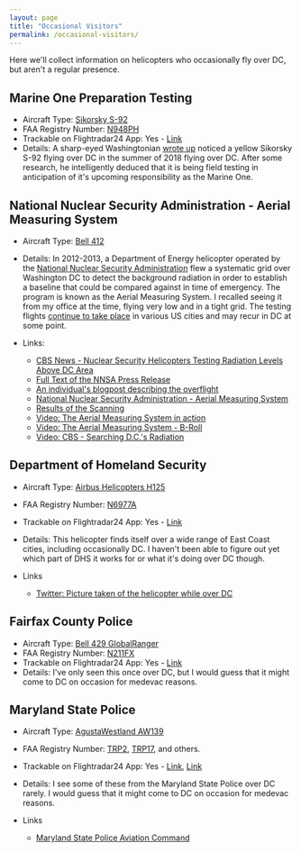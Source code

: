 ```yaml
---
layout: page
title: "Occasional Visitors"
permalink: /occasional-visitors/
---
```


Here we'll collect information on helicopters who occasionally fly over DC, but aren't a regular presence.  

## Marine One Preparation Testing

* Aircraft Type: [Sikorsky S-92](https://en.wikipedia.org/wiki/Sikorsky_S-92)
* FAA Registry Number: [N948PH](https://registry.faa.gov/aircraftinquiry/NNum_Results.aspx?NNumbertxt=N948PH)
* Trackable on Flightradar24 App: Yes - [Link](https://www.flightradar24.com/data/aircraft/N948PH)
* Details: A sharp-eyed Washingtonian [wrote up](https://medium.com/@DaveStroup/solving-the-mystery-of-the-big-yellow-helicopter-756eba187585) noticed a yellow Sikorsky S-92 flying over DC in the summer of 2018 flying over DC.  After some research, he intelligently deduced that it is being field testing in anticipation of it's upcoming responsibility as the Marine One.  

## National Nuclear Security Administration - Aerial Measuring System

* Aircraft Type: [Bell 412](https://en.wikipedia.org/wiki/Bell_412)
* Details: In 2012-2013, a Department of Energy helicopter operated by the [National Nuclear Security Administration](https://en.wikipedia.org/wiki/National_Nuclear_Security_Administration) flew a systematic grid over Washington DC to detect the background radiation in order to establish a baseline that could be compared against in time of emergency.  The program is known as the Aerial Measuring System.  I recalled seeing it from my office at the time, flying very low and in a tight grid.  The testing flights [continue to take place](https://www.google.com/search?q=%22The+U.S.+Department+of+Energy%E2%80%99s+National+Nuclear+Security+Administration+(DOE%2FNNSA)+will+conduct+low-altitude+helicopter+flights%22+site%3Aenergy.gov) in various US cities and may recur in DC at some point.  

* Links:
  * [CBS News - Nuclear Security Helicopters Testing Radiation Levels Above DC Area](https://washington.cbslocal.com/2013/01/05/nuclear-security-helicopters-testing-radiation-levels-above-dc-area/)
  * [Full Text of the NNSA Press Release](https://www.ladailypost.com/content/nnsa-conducting-radiation-survey-over-washington)
  * [An individual's blogpost describing the overflight](https://natethayer.wordpress.com/2013/01/09/black-government-helicopters-zoom-low-over-washington-d-c-to-protect-against-terrorist-dirty-nuclear-bomb/)
  * [National Nuclear Security Administration - Aerial Measuring System](https://www.energy.gov/nnsa/aerial-measuring-system-ams)
  * [Results of the Scanning](https://www.energy.gov/nnsa/downloads/ams-map)
  * [Video: The Aerial Measuring System in action](https://www.youtube.com/watch?v=fWqFpkd27Y0)
  * [Video: The Aerial Measuring System - B-Roll](https://www.youtube.com/watch?v=PANp9gtv8Rs)
  * [Video: CBS - Searching D.C.'s Radiation](https://www.youtube.com/watch?v=dB-zkcuvCd4)


## Department of Homeland Security

* Aircraft Type: [Airbus Helicopters H125](https://en.wikipedia.org/wiki/Eurocopter_AS350_%C3%89cureuil)
* FAA Registry Number: [N6977A](https://registry.faa.gov/aircraftinquiry/NNum_Results.aspx?NNumbertxt=N6977A)
* Trackable on Flightradar24 App: Yes - [Link](https://www.flightradar24.com/data/aircraft/N6977A)
* Details: This helicopter finds itself over a wide range of East Coast cities, including occasionally DC.  I haven't been able to figure out yet which part of DHS it works for or what it's doing over DC though.  

* Links 
  * [Twitter: Picture taken of the helicopter while over DC](https://twitter.com/ep_jhu/status/821054741811757057)

## Fairfax County Police

* Aircraft Type: [Bell 429 GlobalRanger](https://en.wikipedia.org/wiki/Bell_429_GlobalRanger)
* FAA Registry Number: [N211FX](https://registry.faa.gov/aircraftinquiry/NNum_Results.aspx?NNumbertxt=N211FX)
* Trackable on Flightradar24 App: Yes - [Link](https://www.flightradar24.com/data/aircraft/N211FX)
* Details: I've only seen this once over DC, but I would guess that it might come to DC on occasion for medevac reasons.  

## Maryland State Police

* Aircraft Type: [AgustaWestland AW139](https://en.wikipedia.org/wiki/AgustaWestland_AW139)
* FAA Registry Number: [TRP2](https://registry.faa.gov/aircraftinquiry/NNum_Results.aspx?NNumbertxt=TRP2), [TRP17](https://registry.faa.gov/aircraftinquiry/NNum_Results.aspx?NNumbertxt=TRP17), and others.
* Trackable on Flightradar24 App: Yes - [Link](https://www.flightradar24.com/data/aircraft/TRP2), [Link](https://www.flightradar24.com/data/aircraft/TRP17)
* Details: I see some of these from the Maryland State Police over DC rarely.  I would guess that it might come to DC on occasion for medevac reasons.  

* Links
  * [Maryland State Police Aviation Command](https://mdsp.maryland.gov/Organization/Pages/SupportServicesBureau/AviationCommand.aspx)
